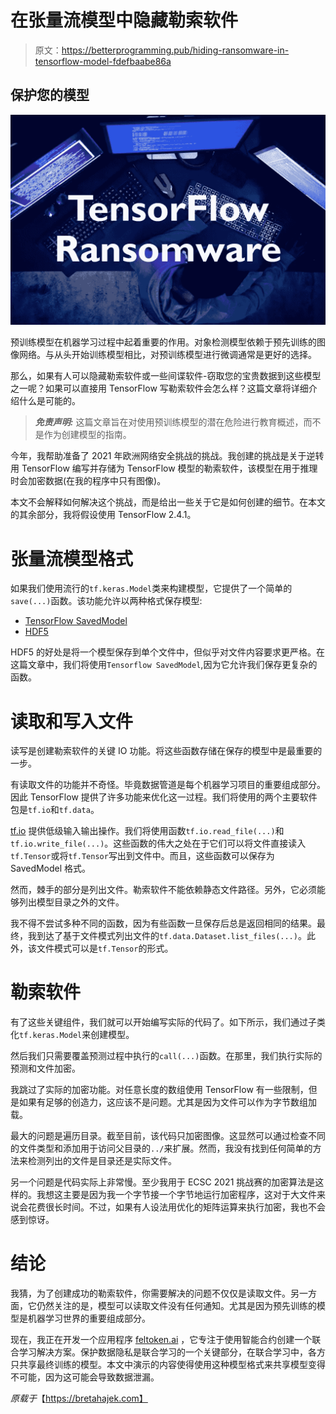 # 在张量流模型中隐藏勒索软件

> 原文：<https://betterprogramming.pub/hiding-ransomware-in-tensorflow-model-fdefbaabe86a>

## 保护您的模型

![](img/57272edd3145bd5e2a787b5b46f8f944.png)

预训练模型在机器学习过程中起着重要的作用。对象检测模型依赖于预先训练的图像网络。与从头开始训练模型相比，对预训练模型进行微调通常是更好的选择。

那么，如果有人可以隐藏勒索软件或一些间谍软件-窃取您的宝贵数据到这些模型之一呢？如果可以直接用 TensorFlow 写勒索软件会怎么样？这篇文章将详细介绍什么是可能的。

> ***免责声明:*** 这篇文章旨在对使用预训练模型的潜在危险进行教育概述，而不是作为创建模型的指南。

今年，我帮助准备了 2021 年欧洲网络安全挑战的挑战。我创建的挑战是关于逆转用 TensorFlow 编写并存储为 TensorFlow 模型的勒索软件，该模型在用于推理时会加密数据(在我的程序中只有图像)。

本文不会解释如何解决这个挑战，而是给出一些关于它是如何创建的细节。在本文的其余部分，我将假设使用 TensorFlow 2.4.1。

# 张量流模型格式

如果我们使用流行的`tf.keras.Model`类来构建模型，它提供了一个简单的`save(...)`函数。该功能允许以两种格式保存模型:

*   [TensorFlow SavedModel](https://www.tensorflow.org/guide/saved_model)
*   [HDF5](https://en.wikipedia.org/wiki/Hierarchical_Data_Format)

HDF5 的好处是将一个模型保存到单个文件中，但似乎对文件内容要求更严格。在这篇文章中，我们将使用`Tensorflow SavedModel`,因为它允许我们保存更复杂的函数。

# 读取和写入文件

读写是创建勒索软件的关键 IO 功能。将这些函数存储在保存的模型中是最重要的一步。

有读取文件的功能并不奇怪。毕竟数据管道是每个机器学习项目的重要组成部分。因此 TensorFlow 提供了许多功能来优化这一过程。我们将使用的两个主要软件包是`tf.io`和`tf.data`。

[tf.io](https://www.tensorflow.org/api_docs/python/tf/io) 提供低级输入输出操作。我们将使用函数`tf.io.read_file(...)`和`tf.io.write_file(...)`。这些函数的伟大之处在于它们可以将文件直接读入`tf.Tensor`或将`tf.Tensor`写出到文件中。而且，这些函数可以保存为 SavedModel 格式。

然而，棘手的部分是列出文件。勒索软件不能依赖静态文件路径。另外，它必须能够列出模型目录之外的文件。

我不得不尝试多种不同的函数，因为有些函数一旦保存后总是返回相同的结果。最终，我到达了基于文件模式列出文件的`tf.data.Dataset.list_files(...)`。此外，该文件模式可以是`tf.Tensor`的形式。

# 勒索软件

有了这些关键组件，我们就可以开始编写实际的代码了。如下所示，我们通过子类化`tf.keras.Model`来创建模型。

然后我们只需要覆盖预测过程中执行的`call(...)`函数。在那里，我们执行实际的预测和文件加密。

我跳过了实际的加密功能。对任意长度的数组使用 TensorFlow 有一些限制，但是如果有足够的创造力，这应该不是问题。尤其是因为文件可以作为字节数组加载。

最大的问题是遍历目录。截至目前，该代码只加密图像。这显然可以通过检查不同的文件类型和添加用于访问父目录的`../`来扩展。然而，我没有找到任何简单的方法来检测列出的文件是目录还是实际文件。

另一个问题是代码实际上非常慢。至少我用于 ECSC 2021 挑战赛的加密算法是这样的。我想这主要是因为我一个字节接一个字节地运行加密程序，这对于大文件来说会花费很长时间。不过，如果有人设法用优化的矩阵运算来执行加密，我也不会感到惊讶。

# 结论

我猜，为了创建成功的勒索软件，你需要解决的问题不仅仅是读取文件。另一方面，它仍然关注的是，模型可以读取文件没有任何通知。尤其是因为预先训练的模型是机器学习世界的重要组成部分。

现在，我正在开发一个应用程序 [feltoken.ai](https://feltoken.ai/) ，它专注于使用智能合约创建一个联合学习解决方案。保护数据隐私是联合学习的一个关键部分，在联合学习中，各方只共享最终训练的模型。本文中演示的内容使得使用这种模型格式来共享模型变得不可能，因为这可能会导致数据泄漏。

*原载于*【https://bretahajek.com】